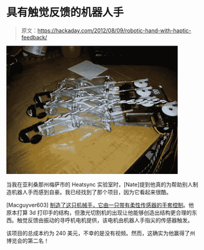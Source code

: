 # 具有触觉反馈的机器人手

> 原文：<https://hackaday.com/2012/08/09/robotic-hand-with-haptic-feedback/>

![](img/27f706dc43a40f45fe33cb3c0fcfbbe8.png "hand")

当我在亚利桑那州梅萨市的 Heatsync 实验室时，[Nate]提到他真的为帮助别人制造机器人手而感到自豪。我已经找到了那个项目，因为它看起来很酷。

[Macguyver603] [制造了这只机械手，它由一只带有柔性传感器的手套控制](http://www.instructables.com/id/How-to-Build-a-Robotic-Hand-with-Haptic-Feedback/)。他原本打算 3d 打印手的结构，但激光切割机的出现让他能够创造出结构更合理的东西。触觉反馈由振动的寻呼机电机提供，该电机由机器人手指尖的传感器触发。

该项目的总成本约为 240 美元，不幸的是没有视频。然而，这确实为他赢得了州博览会的第二名！